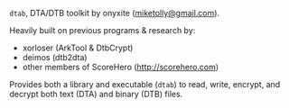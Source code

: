 `dtab`, DTA/DTB toolkit by onyxite (miketolly@gmail.com).

Heavily built on previous programs & research by:

* xorloser (ArkTool & DtbCrypt)
* deimos (dtb2dta)
* other members of ScoreHero (http://scorehero.com)

Provides both a library and executable (`dtab`) to read, write, encrypt, and
decrypt both text (DTA) and binary (DTB) files.
